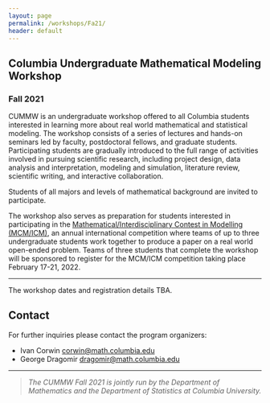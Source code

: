 ```yaml
---
layout: page
permalink: /workshops/Fa21/
header: default
---
```


## Columbia Undergraduate Mathematical Modeling Workshop
### Fall 2021

CUMMW is an undergraduate workshop offered to all Columbia students interested in learning more about real world mathematical and statistical modeling. The workshop consists of a series of lectures and hands-on seminars led by faculty, postdoctoral fellows, and graduate students. Participating students are gradually introduced to the full range of activities involved in pursuing scientific research, including project design, data analysis and interpretation, modeling and simulation, literature review, scientific writing, and interactive collaboration. 

Students of all majors and levels of mathematical background are invited to participate. 

The workshop also serves as preparation for students interested in participating in the [Mathematical/Interdisciplinary Contest in Modelling (MCM/ICM)](https://www.comap.com/undergraduate/contests/index.html), an annual international competition where teams of up to three undergraduate students work together to produce a paper on a real world open-ended problem. Teams of three students that complete the workshop will be sponsored to register for the MCM/ICM competition taking place February 17-21, 2022. 
_____

The workshop dates and registration details TBA.  

## Contact
For further inquiries please contact the program organizers:

- Ivan Corwin [corwin@math.columbia.edu](corwin@math.columbia.edu)
- George Dragomir [dragomir@math.columbia.edu](dragomir@math.columbia.edu)

----

> _The CUMMW Fall 2021 is jointly run by the Department of Mathematics and the Department of Statistics at Columbia University._
